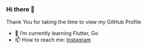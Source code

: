 ### Hi there 👋

<div size='18px'>Thank You for taking the time to view my GitHub Profile</div>

- 🌱 I’m currently learning Flutter, Go
- 📫 How to reach me: <a href="https://instagram.com/paratonsp/" target="blank">Instagram</a>
